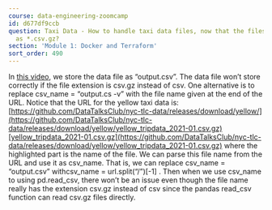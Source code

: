 ```yaml
---
course: data-engineering-zoomcamp
id: d677df9ccb
question: Taxi Data - How to handle taxi data files, now that the files are available
  as *.csv.gz?
section: 'Module 1: Docker and Terraform'
sort_order: 490
---
```


In [this video](https://www.youtube.com/watch?v=B1WwATwf-vY&list=PL3MmuxUbc_hJed7dXYoJw8DoCuVHhGEQb), we store the data file as “output.csv”. The data file won’t store correctly if the file extension is csv.gz instead of csv. One alternative is to replace csv_name = “output.cs -v” with the file name given at the end of the URL. Notice that the URL for the yellow taxi data is: [https://github.com/DataTalksClub/nyc-tlc-data/releases/download/yellow/](https://github.com/DataTalksClub/nyc-tlc-data/releases/download/yellow/yellow_tripdata_2021-01.csv.gz)[yellow_tripdata_2021-01.csv.gz](https://github.com/DataTalksClub/nyc-tlc-data/releases/download/yellow/yellow_tripdata_2021-01.csv.gz) where the highlighted part is the name of the file. We can parse this file name from the URL and use it as csv_name. That is, we can replace csv_name = “output.csv” withcsv_name = url.split(“/”)[-1] . Then when we use csv_name to using pd.read_csv, there won’t be an issue even though the file name really has the extension csv.gz instead of csv since the pandas read_csv function can read csv.gz files directly.

